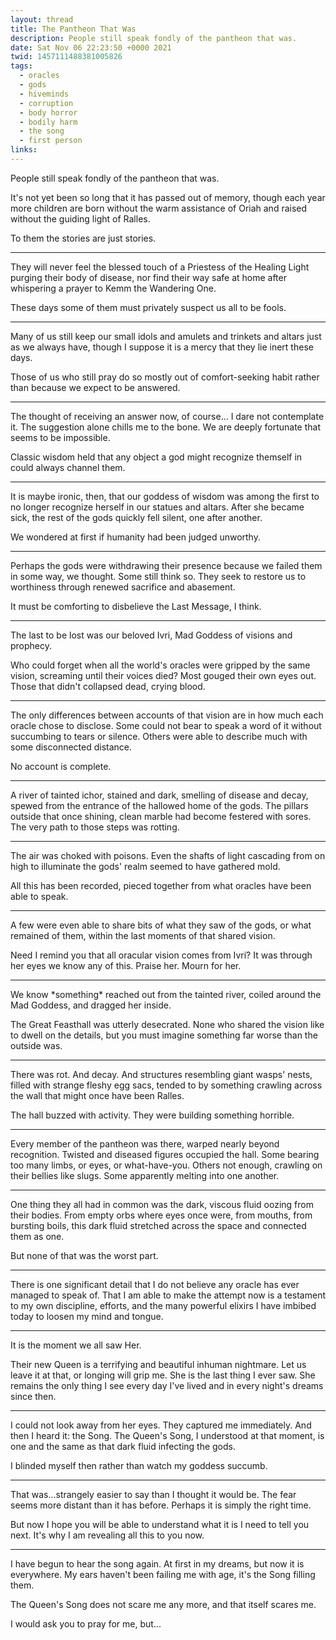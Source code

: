 ```yaml
---
layout: thread
title: The Pantheon That Was
description: People still speak fondly of the pantheon that was.
date: Sat Nov 06 22:23:50 +0000 2021
twid: 1457111488381005826
tags:
  - oracles
  - gods
  - hiveminds
  - corruption
  - body horror
  - bodily harm
  - the song
  - first person
links:
---
```

<article class="thread">
<section class="tweet">
<p>People still speak fondly of the pantheon that was.</p>
<p>It's not yet been so long that it has passed out of memory, though each year more children are born without the warm assistance of Oriah and raised without the guiding light of Ralles.</p>
<p>To them the stories are just stories.</p>
</section>
<hr class="tweet_sep">
<section class="tweet">
<p>They will never feel the blessed touch of a Priestess of the Healing Light purging their body of disease, nor find their way safe at home after whispering a prayer to Kemm the Wandering One.</p>
<p>These days some of them must privately suspect us all to be fools.</p>
</section>
<hr class="tweet_sep">
<section class="tweet">
<p>Many of us still keep our small idols and amulets and trinkets and altars just as we always have, though I suppose it is a mercy that they lie inert these days.</p>
<p>Those of us who still pray do so mostly out of comfort-seeking habit rather than because we expect to be answered.</p>
</section>
<hr class="tweet_sep">
<section class="tweet">
<p>The thought of receiving an answer now, of course... I dare not contemplate it. The suggestion alone chills me to the bone. We are deeply fortunate that seems to be impossible.</p>
<p>Classic wisdom held that any object a god might recognize themself in could always channel them.</p>
</section>
<hr class="tweet_sep">
<section class="tweet">
<p>It is maybe ironic, then, that our goddess of wisdom was among the first to no longer recognize herself in our statues and altars. After she became sick, the rest of the gods quickly fell silent, one after another.</p>
<p>We wondered at first if humanity had been judged unworthy.</p>
</section>
<hr class="tweet_sep">
<section class="tweet">
<p>Perhaps the gods were withdrawing their presence because we failed them in some way, we thought. Some still think so. They seek to restore us to worthiness through renewed sacrifice and abasement.</p>
<p>It must be comforting to disbelieve the Last Message, I think.</p>
</section>
<hr class="tweet_sep">
<section class="tweet">
<p>The last to be lost was our beloved Ivri, Mad Goddess of visions and prophecy.</p>
<p>Who could forget when all the world's oracles were gripped by the same vision, screaming until their voices died? Most gouged their own eyes out. Those that didn't collapsed dead, crying blood.</p>
</section>
<hr class="tweet_sep">
<section class="tweet">
<p>The only differences between accounts of that vision are in how much each oracle chose to disclose. Some could not bear to speak a word of it without succumbing to tears or silence. Others were able to describe much with some disconnected distance.</p>
<p>No account is complete.</p>
</section>
<hr class="tweet_sep">
<section class="tweet">
<p>A river of tainted ichor, stained and dark, smelling of disease and decay, spewed from the entrance of the hallowed home of the gods. The pillars outside that once shining, clean marble had become festered with sores. The very path to those steps was rotting.</p>
</section>
<hr class="tweet_sep">
<section class="tweet">
<p>The air was choked with poisons. Even the shafts of light cascading from on high to illuminate the gods' realm seemed to have gathered mold.</p>
<p>All this has been recorded, pieced together from what oracles have been able to speak.</p>
</section>
<hr class="tweet_sep">
<section class="tweet">
<p>A few were even able to share bits of what they saw of the gods, or what remained of them, within the last moments of that shared vision.</p>
<p>Need I remind you that all oracular vision comes from Ivri? It was through her eyes we know any of this. Praise her. Mourn for her.</p>
</section>
<hr class="tweet_sep">
<section class="tweet">
<p>We know *something* reached out from the tainted river, coiled around the Mad Goddess, and dragged her inside.</p>
<p>The Great Feasthall was utterly desecrated. None who shared the vision like to dwell on the details, but you must imagine something far worse than the outside was.</p>
</section>
<hr class="tweet_sep">
<section class="tweet">
<p>There was rot. And decay. And structures resembling giant wasps' nests, filled with strange fleshy egg sacs, tended to by something crawling across the wall that might once have been Ralles.</p>
<p>The hall buzzed with activity. They were building something horrible.</p>
</section>
<hr class="tweet_sep">
<section class="tweet">
<p>Every member of the pantheon was there, warped nearly beyond recognition. Twisted and diseased figures occupied the hall. Some bearing too many limbs, or eyes, or what-have-you. Others not enough, crawling on their bellies like slugs. Some apparently melting into one another.</p>
</section>
<hr class="tweet_sep">
<section class="tweet">
<p>One thing they all had in common was the dark, viscous fluid oozing from their bodies. From empty orbs where eyes once were, from mouths, from bursting boils, this dark fluid stretched across the space and connected them as one.</p>
<p>But none of that was the worst part.</p>
</section>
<hr class="tweet_sep">
<section class="tweet">
<p>There is one significant detail that I do not believe any oracle has ever managed to speak of. That I am able to make the attempt now is a testament to my own discipline, efforts, and the many powerful elixirs I have imbibed today to loosen my mind and tongue.</p>
</section>
<hr class="tweet_sep">
<section class="tweet">
<p>It is the moment we all saw Her.</p>
<p>Their new Queen is a terrifying and beautiful inhuman nightmare. Let us leave it at that, or longing will grip me. She is the last thing I ever saw. She remains the only thing I see every day I've lived and in every night's dreams since then.</p>
</section>
<hr class="tweet_sep">
<section class="tweet">
<p>I could not look away from her eyes. They captured me immediately. And then I heard it: the Song. The Queen's Song, I understood at that moment, is one and the same as that dark fluid infecting the gods.</p>
<p>I blinded myself then rather than watch my goddess succumb.</p>
</section>
<hr class="tweet_sep">
<section class="tweet">
<p>That was...strangely easier to say than I thought it would be. The fear seems more distant than it has before. Perhaps it is simply the right time.</p>
<p>But now I hope you will be able to understand what it is I need to tell you next. It's why I am revealing all this to you now.</p>
</section>
<hr class="tweet_sep">
<section class="tweet">
<p>I have begun to hear the song again. At first in my dreams, but now it is everywhere. My ears haven't been failing me with age, it's the Song filling them.</p>
<p>The Queen's Song does not scare me any more, and that itself scares me.</p>
<p>I would ask you to pray for me, but...</p>
</section>
</article>

